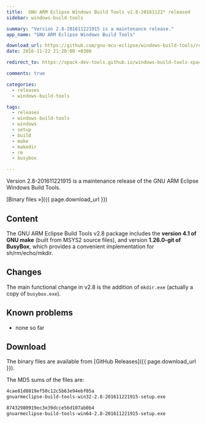 ```yaml
---
title:  GNU ARM Eclipse Windows Build Tools v2.8-20161122* released
sidebar: windows-build-tools

summary: "Version 2.8-201611221915 is a maintenance release."
app_name: "GNU ARM Eclipse Windows Build Tools"

download_url: https://github.com/gnu-mcu-eclipse/windows-build-tools/releases/tag/v2.8/
date: 2016-11-22 21:20:00 +0300

redirect_to: https://xpack-dev-tools.github.io/windows-build-tools-xpack/blog/2016/11/22/windows-build-tools-v2-8-20161122-released/

comments: true

categories:
  - releases
  - windows-build-tools

tags:
  - releases
  - windows-build-tools
  - windows
  - setup
  - build
  - make
  - makedir
  - rm
  - busybox

---
```


Version 2.8-201611221915 is a maintenance release of the GNU ARM Eclipse Windows Build Tools.

[Binary files »]({{ page.download_url }})

## Content

The GNU ARM Eclipse Build Tools v2.8 package includes the **version 4.1 of GNU make** (built from MSYS2 source files), and version **1.26.0-git of BusyBox**, which provides a convenient implementation for sh/rm/echo/mkdir.

## Changes

The main functional change in v2.8 is the addition of `mkdir.exe` (actually a copy of `busybox.exe`).

## Known problems

* none so far

## Download

The binary files are available from [GitHub Releases]({{ page.download_url }}).

The MD5 sums of the files are:

```txt
4cae81d8019ef50c12c5b63e94ebf05a
gnuarmeclipse-build-tools-win32-2.8-201611221915-setup.exe

87432980919ec3e39dcce56d107ab0b4
gnuarmeclipse-build-tools-win64-2.8-201611221915-setup.exe
```
